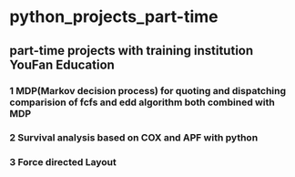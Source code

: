 # python_projects_part-time
## part-time projects with  training institution YouFan Education
### 1 MDP(Markov decision process) for quoting and dispatching comparision of fcfs and edd algorithm both combined with MDP
### 2 Survival analysis based on COX and APF with python 
### 3 Force directed Layout 
